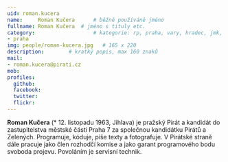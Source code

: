 ```yaml
---
uid: roman.kucera
name:     Roman Kučera  	# běžně používáné jméno
fullname: Roman Kučera 	# jméno s tituly etc.
category:                 	# kategorie: rp, praha, vary, hradec, jmk, senat
- praha
img: people/roman-kucera.jpg   # 165 x 220
description:      	# kratký popis, max 160 znaků
mail:
- roman.kucera@pirati.cz
mob: 
profiles:
  github:       
  facebook:  
  twitter: 		  
  flickr:		  
---
```


**Roman Kučera** (* 12. listopadu 1963, Jihlava) je pražský Pirát a kandidát do zastupitelstva městské části Praha 7 za společnou kandidátku Pirátů a Zelených. Programuje, kóduje, píše texty a fotografuje. V Pirátské straně dále pracuje jako člen rozhodčí komise a jako garant programového bodu svoboda projevu. Povoláním je servisní technik.
